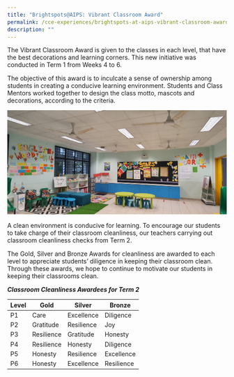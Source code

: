 ```yaml
---
title: "Brightspots@AIPS: Vibrant Classroom Award"
permalink: /cce-experiences/brightspots-at-aips-vibrant-classroom-award/
description: ""
---
```

The Vibrant Classroom Award is given to the classes in each level, that have the best decorations and learning corners. This new initiative was conducted in Term 1 from Weeks 4 to 6. 

The objective of this award is to inculcate a sense of ownership among students in creating a conducive learning environment. Students and Class Mentors worked together to design the class motto, mascots and decorations, according to the criteria.

![Vibrant Classroom](/images/Vibrant%20Classroom.jpeg)

A clean environment is conducive for learning. To encourage our students to take charge of their classroom cleanliness, our teachers carrying out classroom cleanliness checks from Term 2.

  

The Gold, Silver and Bronze Awards for cleanliness are awarded to each level to appreciate students’ diligence in keeping their classroom clean. Through these awards, we hope to continue to motivate our students in keeping their classrooms clean.

  

**_Classroom Cleanliness Awardees for Term 2_**

| Level | Gold | Silver | Bronze |
|---|---|---|---|
| P1 | Care | Excellence | Diligence |
| P2 | Gratitude | Resilience | Joy |
| P3 | Resilience | Gratitude | Honesty |
| P4 | Resilience | Honesty | Diligence |
| P5 | Honesty | Resilience | Excellence |
| P6 | Honesty | Excellence | Resilience |